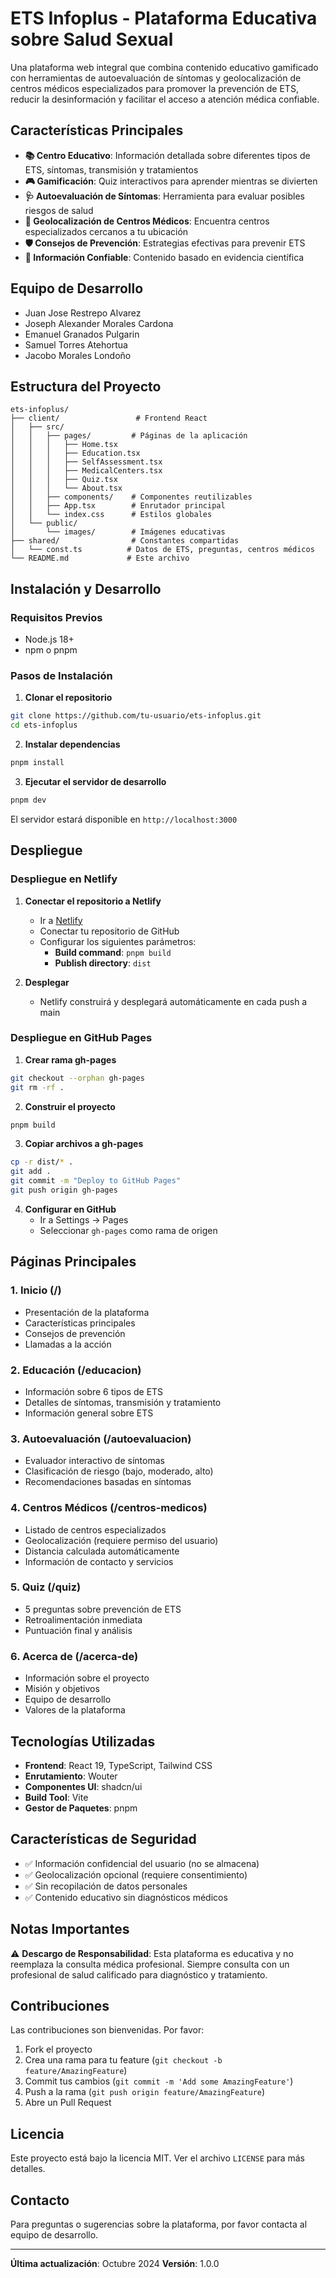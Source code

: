 # ETS Infoplus - Plataforma Educativa sobre Salud Sexual

Una plataforma web integral que combina contenido educativo gamificado con herramientas de autoevaluación de síntomas y geolocalización de centros médicos especializados para promover la prevención de ETS, reducir la desinformación y facilitar el acceso a atención médica confiable.

## Características Principales

- **📚 Centro Educativo**: Información detallada sobre diferentes tipos de ETS, síntomas, transmisión y tratamientos
- **🎮 Gamificación**: Quiz interactivos para aprender mientras se divierten
- **🩺 Autoevaluación de Síntomas**: Herramienta para evaluar posibles riesgos de salud
- **📍 Geolocalización de Centros Médicos**: Encuentra centros especializados cercanos a tu ubicación
- **🛡️ Consejos de Prevención**: Estrategias efectivas para prevenir ETS
- **💬 Información Confiable**: Contenido basado en evidencia científica

## Equipo de Desarrollo

- Juan Jose Restrepo Alvarez
- Joseph Alexander Morales Cardona
- Emanuel Granados Pulgarin
- Samuel Torres Atehortua
- Jacobo Morales Londoño

## Estructura del Proyecto

```
ets-infoplus/
├── client/                 # Frontend React
│   ├── src/
│   │   ├── pages/         # Páginas de la aplicación
│   │   │   ├── Home.tsx
│   │   │   ├── Education.tsx
│   │   │   ├── SelfAssessment.tsx
│   │   │   ├── MedicalCenters.tsx
│   │   │   ├── Quiz.tsx
│   │   │   └── About.tsx
│   │   ├── components/    # Componentes reutilizables
│   │   ├── App.tsx        # Enrutador principal
│   │   └── index.css      # Estilos globales
│   └── public/
│       └── images/        # Imágenes educativas
├── shared/                # Constantes compartidas
│   └── const.ts          # Datos de ETS, preguntas, centros médicos
└── README.md             # Este archivo
```

## Instalación y Desarrollo

### Requisitos Previos

- Node.js 18+ 
- npm o pnpm

### Pasos de Instalación

1. **Clonar el repositorio**
```bash
git clone https://github.com/tu-usuario/ets-infoplus.git
cd ets-infoplus
```

2. **Instalar dependencias**
```bash
pnpm install
```

3. **Ejecutar el servidor de desarrollo**
```bash
pnpm dev
```

El servidor estará disponible en `http://localhost:3000`

## Despliegue

### Despliegue en Netlify

1. **Conectar el repositorio a Netlify**
   - Ir a [Netlify](https://netlify.com)
   - Conectar tu repositorio de GitHub
   - Configurar los siguientes parámetros:
     - **Build command**: `pnpm build`
     - **Publish directory**: `dist`

2. **Desplegar**
   - Netlify construirá y desplegará automáticamente en cada push a main

### Despliegue en GitHub Pages

1. **Crear rama gh-pages**
```bash
git checkout --orphan gh-pages
git rm -rf .
```

2. **Construir el proyecto**
```bash
pnpm build
```

3. **Copiar archivos a gh-pages**
```bash
cp -r dist/* .
git add .
git commit -m "Deploy to GitHub Pages"
git push origin gh-pages
```

4. **Configurar en GitHub**
   - Ir a Settings → Pages
   - Seleccionar `gh-pages` como rama de origen

## Páginas Principales

### 1. Inicio (/)
- Presentación de la plataforma
- Características principales
- Consejos de prevención
- Llamadas a la acción

### 2. Educación (/educacion)
- Información sobre 6 tipos de ETS
- Detalles de síntomas, transmisión y tratamiento
- Información general sobre ETS

### 3. Autoevaluación (/autoevaluacion)
- Evaluador interactivo de síntomas
- Clasificación de riesgo (bajo, moderado, alto)
- Recomendaciones basadas en síntomas

### 4. Centros Médicos (/centros-medicos)
- Listado de centros especializados
- Geolocalización (requiere permiso del usuario)
- Distancia calculada automáticamente
- Información de contacto y servicios

### 5. Quiz (/quiz)
- 5 preguntas sobre prevención de ETS
- Retroalimentación inmediata
- Puntuación final y análisis

### 6. Acerca de (/acerca-de)
- Información sobre el proyecto
- Misión y objetivos
- Equipo de desarrollo
- Valores de la plataforma

## Tecnologías Utilizadas

- **Frontend**: React 19, TypeScript, Tailwind CSS
- **Enrutamiento**: Wouter
- **Componentes UI**: shadcn/ui
- **Build Tool**: Vite
- **Gestor de Paquetes**: pnpm

## Características de Seguridad

- ✅ Información confidencial del usuario (no se almacena)
- ✅ Geolocalización opcional (requiere consentimiento)
- ✅ Sin recopilación de datos personales
- ✅ Contenido educativo sin diagnósticos médicos

## Notas Importantes

⚠️ **Descargo de Responsabilidad**: Esta plataforma es educativa y no reemplaza la consulta médica profesional. Siempre consulta con un profesional de salud calificado para diagnóstico y tratamiento.

## Contribuciones

Las contribuciones son bienvenidas. Por favor:

1. Fork el proyecto
2. Crea una rama para tu feature (`git checkout -b feature/AmazingFeature`)
3. Commit tus cambios (`git commit -m 'Add some AmazingFeature'`)
4. Push a la rama (`git push origin feature/AmazingFeature`)
5. Abre un Pull Request

## Licencia

Este proyecto está bajo la licencia MIT. Ver el archivo `LICENSE` para más detalles.

## Contacto

Para preguntas o sugerencias sobre la plataforma, por favor contacta al equipo de desarrollo.

---

**Última actualización**: Octubre 2024
**Versión**: 1.0.0

